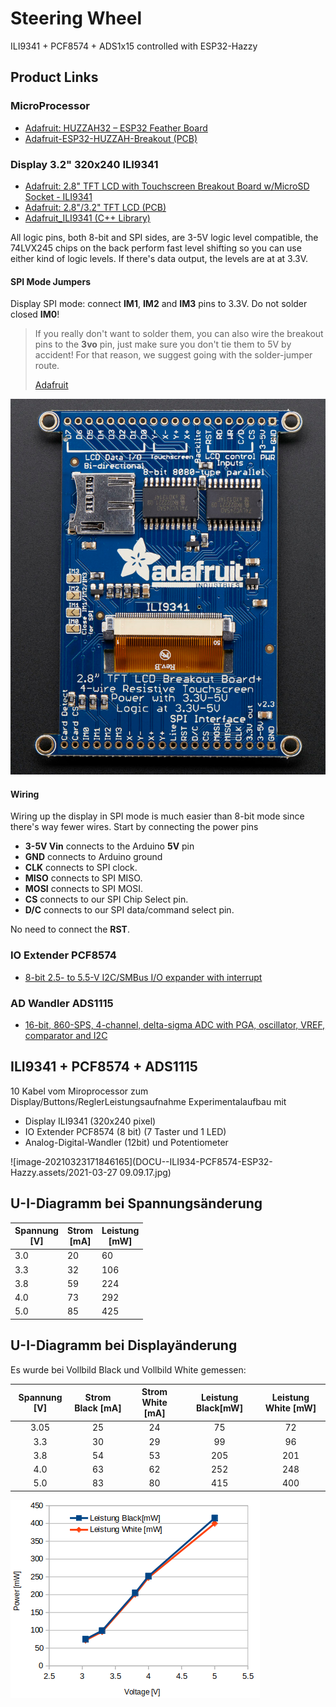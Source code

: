 # Steering Wheel

ILI9341 + PCF8574  + ADS1x15 controlled with ESP32-Hazzy

## Product Links

### MicroProcessor

- [Adafruit: HUZZAH32 – ESP32 Feather Board](https://www.adafruit.com/product/3405)
- [Adafruit-ESP32-HUZZAH-Breakout (PCB)](https://github.com/adafruit/Adafruit-ESP32-HUZZAH-Breakout-PCB)

### Display 3.2" 320x240 ILI9341

- [Adafruit: 2.8" TFT LCD with Touchscreen Breakout Board w/MicroSD Socket - ILI9341](https://www.adafruit.com/product/1770)
- [Adafruit: 2.8"/3.2" TFT LCD (PCB)](https://learn.adafruit.com/adafruit-2-8-and-3-2-color-tft-touchscreen-breakout-v2/downloads)
- [Adafruit_ILI9341 (C++ Library)](https://github.com/adafruit/Adafruit_ILI9341)

All logic pins, both 8-bit and SPI sides, are 3-5V logic level  compatible, the 74LVX245 chips on the back perform fast level shifting  so you can use either kind of logic levels. If there's data output, the  levels are at at 3.3V.

#### SPI Mode Jumpers

Display SPI mode: connect **IM1**, **IM2** and **IM3** pins to 3.3V. Do not solder closed **IM0**!

> If you really don't want to solder them, you can also wire the breakout pins to the **3vo** pin, just make sure you don't tie them to 5V by accident! For that reason, we suggest going with the solder-jumper route.
>
> [Adafruit](https://learn.adafruit.com/adafruit-2-8-and-3-2-color-tft-touchscreen-breakout-v2/pinouts)

![image-20210420060135949](DOCU--ILI934-PCF8574-ESP32-Hazzy.assets/image-20210420060135949.png)

#### Wiring

Wiring up the display in SPI mode is much easier than  8-bit mode since there's way fewer wires. Start by connecting the power  pins

- **3-5V Vin** connects to the Arduino **5V** pin
- **GND** connects to Arduino ground
- **CLK** connects to SPI clock.
- **MISO** connects to SPI MISO.
- **MOSI** connects to SPI MOSI.
- **CS** connects to our SPI Chip Select pin.
- **D/C** connects to our SPI data/command select pin.

No need to connect the **RST**.

### IO Extender PCF8574

- [8-bit 2.5- to 5.5-V I2C/SMBus I/O expander with interrupt](https://www.ti.com/product/PCF8574)

### AD Wandler ADS1115

- [16-bit, 860-SPS, 4-channel, delta-sigma ADC with PGA, oscillator, VREF, comparator and I2C](https://www.ti.com/product/ADS1115)

## ILI9341 + PCF8574 + ADS1115

10 Kabel vom Miroprocessor zum Display/Buttons/ReglerLeistungsaufnahme Experimentalaufbau mit

- Display ILI9341 (320x240 pixel)
- IO Extender PCF8574 (8 bit) (7 Taster und 1 LED)
- Analog-Digital-Wandler (12bit) und Potentiometer

![image-20210323171846165](DOCU--ILI934-PCF8574-ESP32-Hazzy.assets/2021-03-27 09.09.17.jpg)

## U-I-Diagramm bei Spannungsänderung


| Spannung<br />[V] | Strom<br />[mA] | Leistung<br />[mW] |
| - | - | - |
| 3.0 | 20 | 60 |
| 3.3 | 32 | 106 |
| 3.8 | 59 | 224 |
| 4.0 | 73 | 292 |
| 5.0 | 85 | 425 |

## U-I-Diagramm bei Displayänderung

Es wurde bei Vollbild Black und Vollbild White gemessen:


| Spannung [V] | Strom Black  [mA] | Strom White  [mA] | Leistung Black[mW] | Leistung White  [mW] |
| :-: | :-: | :-: | :-: | :-: |
| 3.05 | 25 | 24 | 75 | 72 |
| 3.3 | 30 | 29 | 99 | 96 |
| 3.8 | 54 | 53 | 205 | 201 |
| 4.0 | 63 | 62 | 252 | 248 |
| 5.0 | 83 | 80 | 415 | 400 |

![image-20210327121949117](DOCU--ILI934-PCF8574-ESP32-Hazzy.assets/image-20210327121949117.png)

